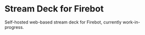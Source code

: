 # Stream Deck for Firebot
Self-hosted web-based stream deck for Firebot, currently work-in-progress.
